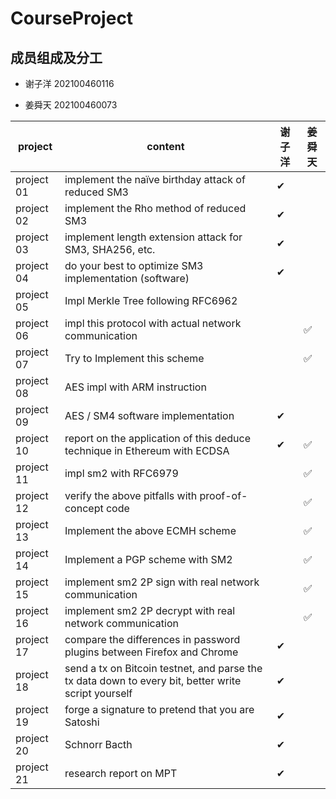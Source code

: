# CourseProject

## 成员组成及分工

- 谢子洋 202100460116

- 姜舜天 202100460073

| project    | content                                                                                             | 谢子洋 | 姜舜天                          |
| ---------- | --------------------------------------------------------------------------------------------------- | --- | ---------------------------- |
| project 01 | implement the naïve birthday attack of reduced SM3                                                  | ✔   |                              |
| project 02 | implement the Rho method of reduced SM3                                                             | ✔   |                              |
| project 03 | implement length extension attack for SM3, SHA256, etc.                                             | ✔   |                              |
| project 04 | do your best to optimize SM3 implementation (software)                                              | ✔   |                              |
| project 05 | Impl Merkle Tree following RFC6962                                                                  |     |  |
| project 06 | impl this protocol with actual network communication                                                |     | ✅                            |
| project 07 | Try to Implement this scheme                                                                        |     | ✅                            |
| project 08 | AES impl with ARM instruction                                                                       |     |                              |
| project 09 | AES / SM4 software implementation                                                                   | ✔   |                              |
| project 10 | report on the application of this deduce technique in Ethereum with ECDSA                           | ✔   | ✅                            |
| project 11 | impl sm2 with RFC6979                                                                               |     | ✅                            |
| project 12 | verify the above pitfalls with proof-of-concept code                                                |     | ✅                            |
| project 13 | Implement the above ECMH scheme                                                                     |     | ✅                            |
| project 14 | Implement a PGP scheme with SM2                                                                     |     | ✅                            |
| project 15 | implement sm2 2P sign with real network communication                                               |     | ✅                            |
| project 16 | implement sm2 2P decrypt with real network communication                                            |     | ✅                            |
| project 17 | compare the differences in password plugins between Firefox and Chrome                              | ✔   |                              |
| project 18 | send a tx on Bitcoin testnet, and parse the tx data down to every bit, better write script yourself | ✔   |                              |
| project 19 | forge a signature to pretend that you are Satoshi                                                   | ✔   |                              |
| project 20 | Schnorr Bacth                                                                                       | ✔   |                              |
| project 21 | research report on MPT                                                                              | ✔   |                              |
